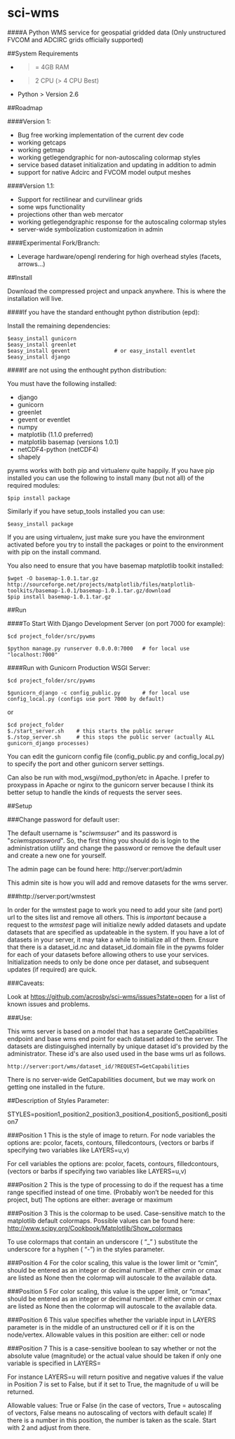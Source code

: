 sci-wms
=========

####A Python WMS service for geospatial gridded data (Only unstructured FVCOM and ADCIRC grids officially supported)

##System Requirements

- >= 4GB RAM
- > 2 CPU (> 4 CPU Best)
- Python > Version 2.6

##Roadmap

####Version 1:
- Bug free working implementation of the current dev code
- working getcaps
- working getmap
- working getlegendgraphic for non-autoscaling colormap styles
- service based dataset initialization and updating in addition to admin
- support for native Adcirc and FVCOM model output meshes

####Version 1.1:
- Support for rectilinear and curvilinear grids
- some wps functionality
- projections other than web mercator
- working getlegendgraphic response for the autoscaling colormap styles
- server-wide symbolization customization in admin

####Experimental Fork/Branch:
- Leverage hardware/opengl rendering for high overhead styles (facets, arrows...)

##Install

Download the compressed project and unpack anywhere. This is where the installation will live.

####If you have the standard enthought python distribution (epd):

Install the remaining dependencies:

    $easy_install gunicorn
    $easy_install greenlet
    $easy_install gevent              # or easy_install eventlet
    $easy_install django

####If are not using the enthought python distribution:

You must have the following installed:

- django
- gunicorn
- greenlet
- gevent or eventlet
- numpy
- matplotlib (1.1.0 preferred)
- matplotlib basemap (versions 1.0.1)
- netCDF4-python (netCDF4)
- shapely

pywms works with both pip and virtualenv quite happily. If you
have pip installed you can use the following to install many (but not all) of the required modules:

    $pip install package

<!---
Or you can install the required packages (with the versions we develop
the wms on) with the requirements file:

    $pip install -r requirements.txt
-->

Similarly if you have setup_tools installed you can use:

    $easy_install package

If you are using virtualenv, just make sure you have the environment
activated before you try to install the packages or point to the environment
with pip on the install command.

You also need to ensure that you have basemap matplotlib toolkit installed:

    $wget -O basemap-1.0.1.tar.gz http://sourceforge.net/projects/matplotlib/files/matplotlib-toolkits/basemap-1.0.1/basemap-1.0.1.tar.gz/download
    $pip install basemap-1.0.1.tar.gz

##Run

####To Start With Django Development Server (on port 7000 for example):

    $cd project_folder/src/pywms

    $python manage.py runserver 0.0.0.0:7000   # for local use "localhost:7000"

####Run with Gunicorn Production WSGI Server:

    $cd project_folder/src/pywms

    $gunicorn_django -c config_public.py       # for local use config_local.py (configs use port 7000 by default)

or

    $cd project_folder
    $./start_server.sh    # this starts the public server
    $./stop_server.sh     # this stops the public server (actually ALL gunicorn_django processes)

You can edit the gunicorn config file (config_public.py and config_local.py) to specify the port and other
gunicorn server settings.

Can also be run with mod_wsgi/mod_python/etc in Apache. I prefer to proxypass
in Apache or nginx to the gunicorn server because I think its better setup
to handle the kinds of requests the server sees.

##Setup

###Change password for default user:

The default username is "*sciwmsuser*" and its password is "*sciwmspassword*". So,
the first thing you should do is login to the administration utility
and change the password or remove the default user and create a new one
for yourself.

The admin page can be found here:   http://server:port/admin

This admin site is how you will add and remove datasets for the wms server.

###http://server:port/wmstest

In order for the wmstest page to work you need to add your site (and port) url to the sites list and remove all others. This is *important* because a request to the *wmstest* page will
initialize newly added datasets and update datasets that are specified as updateable in the system. If you have a lot of datasets in your server, it may take a while to initialize all of them.
Ensure that there is a dataset_id.nc and dataset_id.domain file in the pywms folder for each of your datasets before allowing others to use your services. Initialization needs to only be done once
per dataset, and subsequent updates (if required) are quick.

###Caveats:

Look at https://github.com/acrosby/sci-wms/issues?state=open for a list of known issues and problems.

###Use:

This wms server is based on a model that has a separate GetCapabilities endpoint and base wms end point
for each dataset added to the server. The datasets are distinguisghed internally by unique dataset id's
provided by the administrator. These id's are also used used in the base wms url as follows.

    http://server:port/wms/dataset_id/?REQUEST=GetCapabilities

There is no server-wide GetCapabilities document, but we may work on getting one installed in the future.

##Description of Styles Parameter:

STYLES=position1_position2_position3_position4_position5_position6_position7

###Position 1
This is the style of image to return.
For node variables the options are: pcolor, facets, contours, filledcontours, (vectors or barbs if specifying two variables like LAYERS=u,v)

For cell variables the options are: pcolor, facets, contours, filledcontours, (vectors or barbs if specifying two variables like LAYERS=u,v)

###Position 2
This is the type of processing to do if the request has a time range specified instead of one time. (Probably won’t be needed for this project, but) The options are either: average or maximum

###Position 3
This is the colormap to be used. Case-sensitive match to the matplotlib default colormaps. Possible values can be found here: http://www.scipy.org/Cookbook/Matplotlib/Show_colormaps

To use colormaps that contain an underscore ( “_” ) substitute the underscore for a hyphen ( “-”) in the styles parameter.

###Position 4
For the color scaling, this value is the lower limit or “cmin”, should be entered as an integer or decimal number. If either cmin or cmax are listed as None then the colormap will autoscale to the available data.

###Position 5
For color scaling, this value is the upper limit, or “cmax”, should be entered as an integer or decimal number. If either cmin or cmax are listed as None then the colormap will autoscale to the available data.

###Position 6
This value specifies whether the variable input in LAYERS parameter is in the middle of an unstructured cell or if it is on the node/vertex. Allowable values in this position are either: cell or node

###Position 7
This is a case-sensitive boolean to say whether or not the absolute value (magnitude) or the actual value should be taken if only one variable is specified in LAYERS=

For instance LAYERS=u will return positive and negative values if the value in Position 7 is set to False, but if it set to True, the magnitude of u will be returned.

Allowable values: True or False
(in the case of vectors, True = autoscaling of vectors, False means no autoscaling of vectors with default scale) If there is a number in this position, the number is taken as the scale. Start with 2 and adjust from there.

